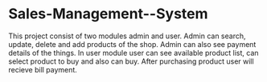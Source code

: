 # Sales-Management--System
 This project consist of two modules admin and user. Admin can search, update, delete and add products of the shop. Admin can also see payment details of the things. In user module user can see available product list, can select product to buy and also can buy. After purchasing product user will recieve bill payment.
